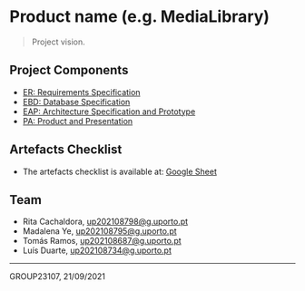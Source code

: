 # Product name (e.g. MediaLibrary)

> Project vision.

## Project Components

* [ER: Requirements Specification](https://git.fe.up.pt/lbaw/lbaw2324/lbaw23107/-/wikis/eap)
* [EBD: Database Specification](https://git.fe.up.pt/lbaw/lbaw2324/lbaw23107/-/wikis/ebd)
* [EAP: Architecture Specification and Prototype](https://git.fe.up.pt/lbaw/lbaw2324/lbaw23107/-/wikis/eap)
* [PA: Product and Presentation](https://git.fe.up.pt/lbaw/lbaw2324/lbaw23107/-/wikis/pa)

## Artefacts Checklist

* The artefacts checklist is available at: [Google Sheet](https://docs.google.com/spreadsheets/d/1KJHTnrm4QXCuKkgCpW1QtOgYxvfV_7D6Sqph21BtQZc/edit#gid=1742390135)

## Team

* Rita Cachaldora, up202108798@g.uporto.pt
* Madalena Ye, up202108795@g.uporto.pt
* Tomás Ramos, up202108687@g.uporto.pt
* Luís Duarte, up202108734@g.uporto.pt

***
GROUP23107, 21/09/2021
